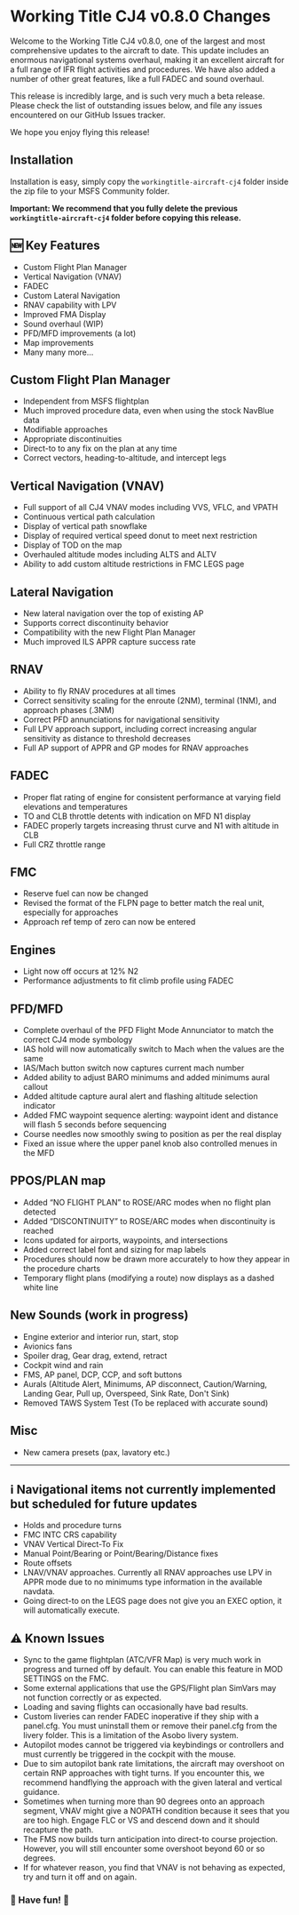 # Working Title CJ4 v0.8.0 Changes

Welcome to the Working Title CJ4 v0.8.0, one of the largest and most comprehensive updates to the aircraft to date. This update includes an enormous navigational systems overhaul, making it an excellent aircraft for a full range of IFR flight activities and procedures. We have also added a number of other great features, like a full FADEC and sound overhaul.

This release is incredibly large, and is such very much a beta release. Please check the list of outstanding issues below, and file any issues encountered on our GitHub Issues tracker.

We hope you enjoy flying this release!

## Installation
Installation is easy, simply copy the `workingtitle-aircraft-cj4` folder inside the zip file to your MSFS Community folder. 

**Important: We recommend that you fully delete the previous `workingtitle-aircraft-cj4` folder before copying this release.**

## 🆕 Key Features
* Custom Flight Plan Manager
* Vertical Navigation (VNAV)
* FADEC
* Custom Lateral Navigation
* RNAV capability with LPV
* Improved FMA Display
* Sound overhaul (WIP)
* PFD/MFD improvements (a lot)
* Map improvements
* Many many more...

## Custom Flight Plan Manager
* Independent from MSFS flightplan
* Much improved procedure data, even when using the stock NavBlue data
* Modifiable approaches
* Appropriate discontinuities
* Direct-to to any fix on the plan at any time
* Correct vectors, heading-to-altitude, and intercept legs

## Vertical Navigation (VNAV)
* Full support of all CJ4 VNAV modes including VVS, VFLC, and VPATH
* Continuous vertical path calculation
* Display of vertical path snowflake
* Display of required vertical speed donut to meet next restriction
* Display of TOD on the map
* Overhauled altitude modes including ALTS and ALTV
* Ability to add custom altitude restrictions in FMC LEGS page

## Lateral Navigation
* New lateral navigation over the top of existing AP
* Supports correct discontinuity behavior
* Compatibility with the new Flight Plan Manager
* Much improved ILS APPR capture success rate

## RNAV
* Ability to fly RNAV procedures at all times
* Correct sensitivity scaling for the enroute (2NM), terminal (1NM), and approach phases (.3NM)
* Correct PFD annunciations for navigational sensitivity
* Full LPV approach support, including correct increasing angular sensitivity as distance to threshold decreases
* Full AP support of APPR and GP modes for RNAV approaches

## FADEC
* Proper flat rating of engine for consistent performance at varying field elevations and temperatures
* TO and CLB throttle detents with indication on MFD N1 display
* FADEC properly targets increasing thrust curve and N1 with altitude in CLB
* Full CRZ throttle range

## FMC
* Reserve fuel can now be changed
* Revised the format of the FLPN page to better match the real unit, especially for approaches
* Approach ref temp of zero can now be entered

## Engines
* Light now off occurs at 12% N2
* Performance adjustments to fit climb profile using FADEC

## PFD/MFD
* Complete overhaul of the PFD Flight Mode Annunciator to match the correct CJ4 mode symbology 
* IAS hold will now automatically switch to Mach when the values are the same
* IAS/Mach button switch now captures current mach number
* Added ability to adjust BARO minimums and added minimums aural callout
* Added altitude capture aural alert and flashing altitude selection indicator
* Added FMC waypoint sequence alerting: waypoint ident and distance will flash 5 seconds before sequencing
* Course needles now smoothly swing to position as per the real display
* Fixed an issue where the upper panel knob also controlled menues in the MFD

## PPOS/PLAN map
* Added “NO FLIGHT PLAN” to ROSE/ARC modes when no flight plan detected
* Added “DISCONTINUITY” to ROSE/ARC modes when discontinuity is reached
* Icons updated for airports, waypoints, and intersections
* Added correct label font and sizing for map labels
* Procedures should now be drawn more accurately to how they appear in the procedure charts
* Temporary flight plans (modifying a route) now displays as a dashed white line

## New Sounds (work in progress)
* Engine exterior and interior run, start, stop
* Avionics fans
* Spoiler drag, Gear drag, extend, retract
* Cockpit wind and rain
* FMS, AP panel, DCP, CCP, and soft buttons
* Aurals (Altitude Alert, Minimums, AP disconnect, Caution/Warning, Landing Gear, Pull up, Overspeed, Sink Rate, Don't Sink)
* Removed TAWS System Test (To be replaced with accurate sound)

## Misc
* New camera presets (pax, lavatory etc.)

---
## ℹ️ Navigational items not currently implemented but scheduled for future updates
* Holds and procedure turns
* FMC INTC CRS capability
* VNAV Vertical Direct-To Fix
* Manual Point/Bearing or Point/Bearing/Distance fixes
* Route offsets
* LNAV/VNAV approaches. Currently all RNAV approaches use LPV in APPR mode due to no minimums type information in the available navdata.
* Going direct-to on the LEGS page does not give you an EXEC option, it will automatically execute.

## ⚠️ Known Issues
* Sync to the game flightplan (ATC/VFR Map) is very much work in progress and turned off by default. You can enable this feature in MOD SETTINGS on the FMC.
* Some external applications that use the GPS/Flight plan SimVars may not function correctly or as expected.
* Loading and saving flights can occasionally have bad results.
* Custom liveries can render FADEC inoperative if they ship with a panel.cfg. You must uninstall them or remove their panel.cfg from the livery folder. This is a limitation of the Asobo livery system.
* Autopilot modes cannot be triggered via keybindings or controllers and must currently be triggered in the cockpit with the mouse.
* Due to sim autopilot bank rate limitations, the aircraft may overshoot on certain RNP approaches with tight turns. If you encounter this, we recommend handflying the approach with the given lateral and vertical guidance.
* Sometimes when turning more than 90 degrees onto an approach segment, VNAV might give a NOPATH condition because it sees that you are too high.  Engage FLC or VS and descend down and it should recapture the path.
* The FMS now builds turn anticipation into direct-to course projection. However, you will still encounter some overshoot beyond 60 or so degrees.
* If for whatever reason, you find that VNAV is not behaving as expected, try and turn it off and on again.

### 🎅 Have fun! 🎅
